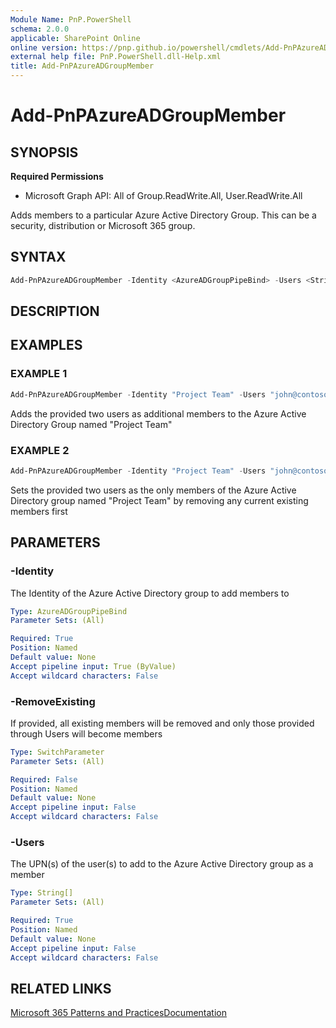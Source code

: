 ```yaml
---
Module Name: PnP.PowerShell
schema: 2.0.0
applicable: SharePoint Online
online version: https://pnp.github.io/powershell/cmdlets/Add-PnPAzureADGroupMember.html
external help file: PnP.PowerShell.dll-Help.xml
title: Add-PnPAzureADGroupMember
---
```

  
# Add-PnPAzureADGroupMember

## SYNOPSIS

**Required Permissions**

  *  Microsoft Graph API: All of Group.ReadWrite.All, User.ReadWrite.All

Adds members to a particular Azure Active Directory Group. This can be a security, distribution or Microsoft 365 group.

## SYNTAX

```powershell
Add-PnPAzureADGroupMember -Identity <AzureADGroupPipeBind> -Users <String[]> [-RemoveExisting] [<CommonParameters>]
```

## DESCRIPTION

## EXAMPLES

### EXAMPLE 1
```powershell
Add-PnPAzureADGroupMember -Identity "Project Team" -Users "john@contoso.onmicrosoft.com","jane@contoso.onmicrosoft.com"
```

Adds the provided two users as additional members to the Azure Active Directory Group named "Project Team"

### EXAMPLE 2
```powershell
Add-PnPAzureADGroupMember -Identity "Project Team" -Users "john@contoso.onmicrosoft.com","jane@contoso.onmicrosoft.com" -RemoveExisting
```

Sets the provided two users as the only members of the Azure Active Directory group named "Project Team" by removing any current existing members first

## PARAMETERS

### -Identity
The Identity of the Azure Active Directory group to add members to

```yaml
Type: AzureADGroupPipeBind
Parameter Sets: (All)

Required: True
Position: Named
Default value: None
Accept pipeline input: True (ByValue)
Accept wildcard characters: False
```

### -RemoveExisting
If provided, all existing members will be removed and only those provided through Users will become members

```yaml
Type: SwitchParameter
Parameter Sets: (All)

Required: False
Position: Named
Default value: None
Accept pipeline input: False
Accept wildcard characters: False
```

### -Users
The UPN(s) of the user(s) to add to the Azure Active Directory group as a member

```yaml
Type: String[]
Parameter Sets: (All)

Required: True
Position: Named
Default value: None
Accept pipeline input: False
Accept wildcard characters: False
```

## RELATED LINKS

[Microsoft 365 Patterns and Practices](https://aka.ms/m365pnp)[Documentation](https://docs.microsoft.com/graph/api/group-post-members)


